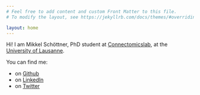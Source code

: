```yaml
---
# Feel free to add content and custom Front Matter to this file.
# To modify the layout, see https://jekyllrb.com/docs/themes/#overriding-theme-defaults

layout: home
---
```


Hi! I am Mikkel Schöttner, PhD student at [Connectomicslab](https://wp.unil.ch/connectomics/), at the [University of Lausanne](https://www.unil.ch/index.html).

You can find me:
- on [Github](https://github.com/mschoettner)
- on [LinkedIn](https://www.linkedin.com/in/mikkel-schoettner/)
- on [Twitter](https://twitter.com/mikkelschoett)
